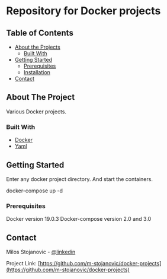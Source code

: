 # **Repository for Docker projects**

<!-- TABLE OF CONTENTS -->
## Table of Contents


* [About the Projects](#about-the-project)
  * [Built With](#built-with)
* [Getting Started](#getting-started)
  * [Prerequisites](#prerequisites)
  * [Installation](#installation)
* [Contact](#contact)


<!-- ABOUT THE PROJECT -->
## About The Project

Various Docker projects.

### Built With

* [Docker](https://docker.com)
* [Yaml](https://yaml.com)

## Getting Started

Enter any docker project directory. And start the containers.

docker-compose up -d

### Prerequisites

Docker version 19.0.3
Docker-compose version 2.0 and 3.0

<!-- CONTACT -->
## Contact

Milos Stojanovic - [@linkedin](https://www.linkedin.com/in/infomilosstojanovic/)

Project Link: [https://github.com/m-stojanovic/docker-projects](https://github.com/m-stojanovic/docker-projects)
